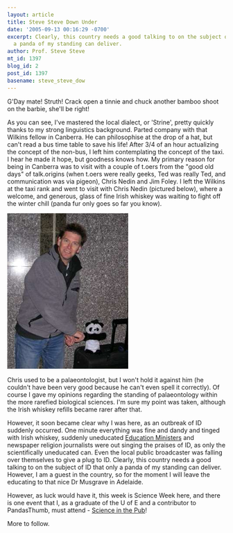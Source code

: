 ```yaml
---
layout: article
title: Steve Steve Down Under
date: '2005-09-13 00:16:29 -0700'
excerpt: Clearly, this country needs a good talking to on the subject of ID that only
  a panda of my standing can deliver.
author: Prof. Steve Steve
mt_id: 1397
blog_id: 2
post_id: 1397
basename: steve_steve_dow
---
```

G'Day mate! Struth! Crack open a tinnie and chuck another bamboo shoot on the barbie, she'll be right!

As you can see, I've mastered the local dialect, or 'Strine', pretty quickly thanks to my strong linguistics background. Parted company with that Wilkins fellow in Canberra. He can philosophise at the drop of a hat, but can't read a bus time table to save his life! After 3/4 of an hour actualizing the concept of the non-bus, I left him contemplating the concept of the taxi. I hear he made it hope, but goodness knows how. My primary reason for being in Canberra was to visit with a couple of t.oers from the "good old days" of talk.origins (when t.oers were really geeks, Ted was really Ted, and communication was via pigeon), Chris Nedin and Jim Foley. I left the Wilkins at the taxi rank and went to visit with Chris Nedin (pictured below), where a welcome, and generous, glass of fine Irish whiskey was waiting to fight off the winter chill (panda fur only goes so far you know).

<img src="/uploads/2006/steve_nedin.jpg" alt="steve_nedin.jpg" />

Chris used to be a palaeontologist, but I won't hold it against him (he couldn't have been very good because he can't even spell it correctly). Of course I gave my opinions regarding the standing of palaeontology within the more rarefied biological sciences. I'm sure my point was taken, although the Irish whiskey refills became rarer after that.

However, it soon became clear why I was here, as an outbreak of ID suddenly occurred. One minute everything was fine and dandy and tinged with Irish whiskey, suddenly uneducated [Education Ministers](http://www.google.com.au/url?sa=t&amp;ct=res&amp;cd=1&amp;url=http%3A//www.abc.net.au/pm/content/2005/s1447202.htm&amp;ei=xmEmQ_zCFdDe4AGGnrznDQ) and newspaper religion journalists were out singing the praises of ID, as only the scientifically uneducated can. Even the local public broadcaster was falling over themselves to give a plug to ID. Clearly, this country needs a good talking to on the subject of ID that only a panda of my standing can deliver. However, I am a guest in the country, so for the moment I will leave the educating to that nice Dr Musgrave in Adelaide.

However, as luck would have it, this week is Science Week here, and there is one event that I, as a graduate of the U of E and a contributor to PandasThumb, must attend - [Science in the Pub](http://www2b.abc.net.au/science/sweek/Event.asp?Action=View&amp;EventID=61&amp;rdoDatefrom=Between&amp;drpFromDay=20&amp;drpFromMonthYear=Aug+2005&amp;drpToDay=21&amp;drpToMonthYear=Aug+2005&amp;drpState=ACT&amp;txtEventName=&amp;drpEventCategory=ALL&amp;txtPageNumber=4&amp;txtPageSize=10)! 

More to follow.
